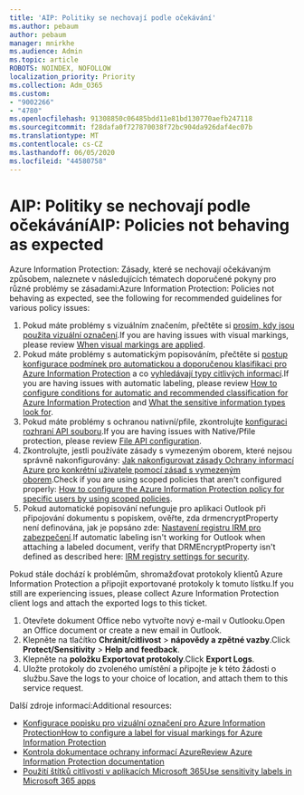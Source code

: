 ```yaml
---
title: 'AIP: Politiky se nechovají podle očekávání'
ms.author: pebaum
author: pebaum
manager: mnirkhe
ms.audience: Admin
ms.topic: article
ROBOTS: NOINDEX, NOFOLLOW
localization_priority: Priority
ms.collection: Adm_O365
ms.custom:
- "9002266"
- "4780"
ms.openlocfilehash: 91308850c06485bdd11e81bd130770aefb247118
ms.sourcegitcommit: f28dafa0f727870038f72bc904da926daf4ec07b
ms.translationtype: MT
ms.contentlocale: cs-CZ
ms.lasthandoff: 06/05/2020
ms.locfileid: "44580758"
---
```

# <a name="aip-policies-not-behaving-as-expected"></a><span data-ttu-id="eec6a-102">AIP: Politiky se nechovají podle očekávání</span><span class="sxs-lookup"><span data-stu-id="eec6a-102">AIP: Policies not behaving as expected</span></span>

<span data-ttu-id="eec6a-103">Azure Information Protection: Zásady, které se nechovají očekávaným způsobem, naleznete v následujících tématech doporučené pokyny pro různé problémy se zásadami:</span><span class="sxs-lookup"><span data-stu-id="eec6a-103">Azure Information Protection: Policies not behaving as expected, see the following for recommended guidelines for various policy issues:</span></span>

1. <span data-ttu-id="eec6a-104">Pokud máte problémy s vizuálním značením, přečtěte si [prosím, kdy jsou použita vizuální označení](https://docs.microsoft.com/azure/information-protection/configure-policy-markings#when-visual-markings-are-applied).</span><span class="sxs-lookup"><span data-stu-id="eec6a-104">If you are having issues with visual markings, please review [When visual markings are applied](https://docs.microsoft.com/azure/information-protection/configure-policy-markings#when-visual-markings-are-applied).</span></span>
2. <span data-ttu-id="eec6a-105">Pokud máte problémy s automatickým popisováním, přečtěte si [postup konfigurace podmínek pro automatickou a doporučenou klasifikaci pro Azure Information Protection](https://docs.microsoft.com/azure/information-protection/configure-policy-classification) a co [vyhledávají typy citlivých informací](https://docs.microsoft.com/microsoft-365/compliance/sensitive-information-type-entity-definitions).</span><span class="sxs-lookup"><span data-stu-id="eec6a-105">If you are having issues with automatic labeling, please review [How to configure conditions for automatic and recommended classification for Azure Information Protection](https://docs.microsoft.com/azure/information-protection/configure-policy-classification) and [What the sensitive information types look for](https://docs.microsoft.com/microsoft-365/compliance/sensitive-information-type-entity-definitions).</span></span>
3. <span data-ttu-id="eec6a-106">Pokud máte problémy s ochranou nativní/pfile, zkontrolujte [konfiguraci rozhraní API souboru](https://docs.microsoft.com/azure/information-protection/develop/file-api-configuration).</span><span class="sxs-lookup"><span data-stu-id="eec6a-106">If you are having issues with Native/Pfile protection, please review [File API configuration](https://docs.microsoft.com/azure/information-protection/develop/file-api-configuration).</span></span>
4. <span data-ttu-id="eec6a-107">Zkontrolujte, jestli používáte zásady s vymezeným oborem, které nejsou správně nakonfigurovány: [Jak nakonfigurovat zásady Ochrany informací Azure pro konkrétní uživatele pomocí zásad s vymezeným oborem](https://docs.microsoft.com/azure/information-protection/configure-policy-scope).</span><span class="sxs-lookup"><span data-stu-id="eec6a-107">Check if you are using scoped policies that aren't configured properly: [How to configure the Azure Information Protection policy for specific users by using scoped policies](https://docs.microsoft.com/azure/information-protection/configure-policy-scope).</span></span>
5. <span data-ttu-id="eec6a-108">Pokud automatické popisování nefunguje pro aplikaci Outlook při připojování dokumentu s popiskem, ověřte, zda drmencryptProperty není definována, jak je popsáno zde: [Nastavení registru IRM pro zabezpečení](https://docs.microsoft.com/deployoffice/security/protect-sensitive-messages-and-documents-by-using-irm-in-office#office-2016-irm-registry-key-options).</span><span class="sxs-lookup"><span data-stu-id="eec6a-108">If automatic labeling isn't working for Outlook when attaching a labeled document, verify that DRMEncryptProperty isn't defined as described here: [IRM registry settings for security](https://docs.microsoft.com/deployoffice/security/protect-sensitive-messages-and-documents-by-using-irm-in-office#office-2016-irm-registry-key-options).</span></span>

<span data-ttu-id="eec6a-109">Pokud stále dochází k problémům, shromažďovat protokoly klientů Azure Information Protection a připojit exportované protokoly k tomuto lístku.</span><span class="sxs-lookup"><span data-stu-id="eec6a-109">If you still are experiencing issues, please collect Azure Information Protection client logs and attach the exported logs to this ticket.</span></span>

1. <span data-ttu-id="eec6a-110">Otevřete dokument Office nebo vytvořte nový e-mail v Outlooku.</span><span class="sxs-lookup"><span data-stu-id="eec6a-110">Open an Office document or create a new email in Outlook.</span></span>
2. <span data-ttu-id="eec6a-111">Klepněte na tlačítko **Chránit/citlivost**  >  **nápovědy a zpětné vazby**.</span><span class="sxs-lookup"><span data-stu-id="eec6a-111">Click **Protect/Sensitivity** > **Help and feedback**.</span></span>
3. <span data-ttu-id="eec6a-112">Klepněte na **položku Exportovat protokoly**.</span><span class="sxs-lookup"><span data-stu-id="eec6a-112">Click **Export Logs**.</span></span>
4. <span data-ttu-id="eec6a-113">Uložte protokoly do zvoleného umístění a připojte je k této žádosti o službu.</span><span class="sxs-lookup"><span data-stu-id="eec6a-113">Save the logs to your choice of location, and attach them to this service request.</span></span>

<span data-ttu-id="eec6a-114">Další zdroje informací:</span><span class="sxs-lookup"><span data-stu-id="eec6a-114">Additional resources:</span></span>

- [<span data-ttu-id="eec6a-115">Konfigurace popisku pro vizuální označení pro Azure Information Protection</span><span class="sxs-lookup"><span data-stu-id="eec6a-115">How to configure a label for visual markings for Azure Information Protection</span></span>](https://docs.microsoft.com/azure/information-protection/configure-policy-markings)
- [<span data-ttu-id="eec6a-116">Kontrola dokumentace ochrany informací Azure</span><span class="sxs-lookup"><span data-stu-id="eec6a-116">Review Azure Information Protection documentation</span></span>](https://docs.microsoft.com/azure/information-protection/what-is-information-protection)
- [<span data-ttu-id="eec6a-117">Použití štítků citlivosti v aplikacích Microsoft 365</span><span class="sxs-lookup"><span data-stu-id="eec6a-117">Use sensitivity labels in Microsoft 365 apps</span></span>](https://docs.microsoft.com/microsoft-365/compliance/sensitivity-labels-office-apps)

